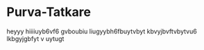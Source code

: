 # Purva-Tatkare
heyyy
hiiiiuyb6vf6 gvboubiu
liugyybh6fbuytvbyt
kbvyjbvftvbytvu6
lkbgyjgbfyt v
uytugt
